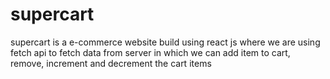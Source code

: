 # supercart
supercart is a e-commerce website build using react js where we are using fetch api to fetch data from server in which we can add item to cart, remove, increment and decrement the cart items 
